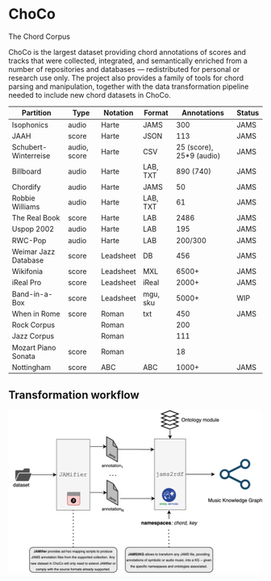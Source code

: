 # ChoCo
The Chord Corpus

ChoCo is the largest dataset providing chord annotations of scores and tracks that were collected, integrated, and semantically enriched from a number of repositories and databases — redistributed for personal or research use only. The project also provides a family of tools for chord parsing and manipulation, together with the data transformation pipeline needed to include new chord datasets in ChoCo.

| **Partition**        | **Type**     | **Notation** | **Format** | **Annotations**          | **Status** |
|----------------------|--------------|--------------|------------|--------------------------|------------|
| Isophonics           | audio        | Harte        | JAMS       | 300                      | JAMS       |
| JAAH                 | score        | Harte        | JSON       | 113                      | JAMS       |
| Schubert-Winterreise | audio, score | Harte        | CSV        | 25 (score), 25*9 (audio) | JAMS       |
| Billboard            | audio        | Harte        | LAB, TXT   | 890 (740)                | JAMS       |
| Chordify             | audio        | Harte        | JAMS       | 50                       | JAMS       |
| Robbie Williams      | audio        | Harte        | LAB, TXT   | 61                       | JAMS       |
| The Real Book        | score        | Harte        | LAB        | 2486                     | JAMS       |
| Uspop 2002           | audio        | Harte        | LAB        | 195                      | JAMS       |
| RWC-Pop              | audio        | Harte        | LAB        | 200/300                  | JAMS       |
| Weimar Jazz Database | score        | Leadsheet    | DB         | 456                      | JAMS       |
| Wikifonia            | score        | Leadsheet    | MXL        | 6500+                    | JAMS       |
| iReal Pro            | score        | Leadsheet    | iReal      | 2000+                    | JAMS       |
| Band-in-a-Box        | score        | Leadsheet    | mgu, sku   | 5000+                    | WIP        |
| When in Rome         | score        | Roman        | txt        | 450                      | JAMS       |
| Rock Corpus          |              | Roman        |            | 200                      |            |
| Jazz Corpus          |              | Roman        |            | 111                      |            |
| Mozart Piano Sonata  | score        | Roman        |            | 18                       |            |
| Nottingham           | score        | ABC          | ABC        | 1000+                    | JAMS       |


## Transformation workflow

<p align="center">
<img src="assets/lomir_workflow.png" width="800">
</p>

